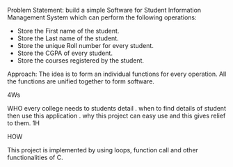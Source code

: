 Problem Statement:
 build a simple Software for Student Information Management System which can perform the following operations:
 
* Store the First name of the student. 
* Store the Last name of the student.
* Store the unique Roll number for every student.
* Store the CGPA of every student.
* Store the courses registered by the student.

Approach: The idea is to form an individual functions for every operation. All the functions are unified together to form software.


4Ws

WHO
every college needs to students detail .
when 
to find details of student then use this application .
why
this project can easy use  and this gives relief to them.
1H

HOW

This project is implemented by using loops, function call and other functionalities of C.
